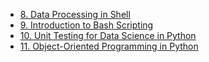 
- [8. Data Processing in Shell](/Study/data_camp_lectures/8.%20Data%20Processing%20in%20Shell.md)
- [9. Introduction to Bash Scripting](/Study/data_camp_lectures/9.%20Introduction%20to%20Bash%20Scripting.md)
- [10. Unit Testing for Data Science in Python](/Study/data_camp_lectures/10.%20Unit%20Testing%20for%20Data%20Science%20in%20Python.md)
- [11. Object-Oriented Programming in Python](/Study/data_camp_lectures/11.%20Object-Oriented%20Programming%20in%20Python.md)

